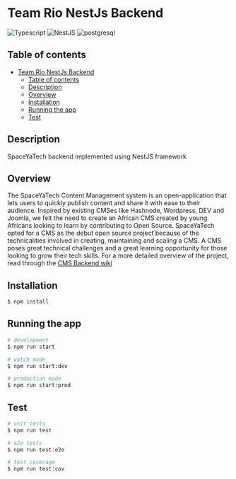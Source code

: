 # Team Rio NestJs Backend

![Typescript](https://img.shields.io/badge/Typescript-3178C6?style=for-the-badge&logo=typescript&logoColor=white)
![NestJS](https://img.shields.io/badge/NestJS-E0234E?style=for-the-badge&logo=nestjs&logoColor=white)
![postgresql](https://img.shields.io/badge/PostgreSQL-316192?style=for-the-badge&logo=postgresql&logoColor=white)

## Table of contents
- [Team Rio NestJs Backend](#team-rio-nestjs-backend)
  - [Table of contents](#table-of-contents)
  - [Description](#description)
  - [Overview](#overview)
  - [Installation](#installation)
  - [Running the app](#running-the-app)
  - [Test](#test)

## Description

SpaceYaTech backend implemented using NestJS framework

## Overview

The SpaceYaTech Content Management system is an open-application that lets users to quickly publish content and share it with ease to their audience. Inspired by existing CMSes like Hashnode, Wordpress, DEV and Joomla, we felt the need to create an African CMS created by young Africans looking to learn by contributing to Open Source. SpaceYaTech opted for a CMS as the debut open source project because of the technicalities involved in creating, maintaining and scaling a CMS. A CMS poses great technical challenges and a great learning opportunity for those looking to grow their tech skills. For a more detailed overview of the project, read through the [CMS Backend wiki](https://github.com/SpaceyaTech/CMS-Backend-Repository/wiki/Technical-Description-Of-Product)

## Installation

```bash
$ npm install
```

## Running the app

```bash
# development
$ npm run start

# watch mode
$ npm run start:dev

# production mode
$ npm run start:prod
```

## Test

```bash
# unit tests
$ npm run test

# e2e tests
$ npm run test:e2e

# test coverage
$ npm run test:cov
```
